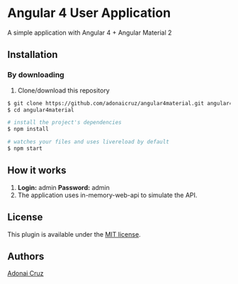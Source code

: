 # Angular 4 User Application 
A simple application with Angular 4 + Angular Material 2

## Installation
### By downloading
1. Clone/download this repository
```bash
$ git clone https://github.com/adonaicruz/angular4material.git angular4material
$ cd angular4material

# install the project's dependencies
$ npm install

# watches your files and uses livereload by default
$ npm start

```

## How it works
1. **Login:** admin **Password:** admin
2. The application uses in-memory-web-api to simulate the API.

## License
This plugin is available under the [MIT license](http://mths.be/mit).

## Authors
[Adonai Cruz](https://github.com/adonaicruz)
